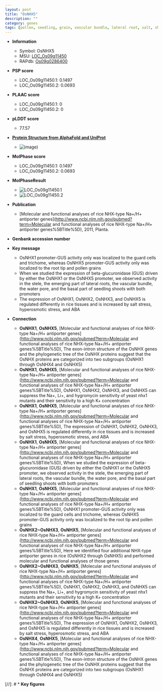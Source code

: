 ```yaml
---
layout: post
title: "OsNHX5"
description: ""
category: genes
tags: [pollen, seedling, grain, vascular bundle, lateral root, salt, shoot, salt stress, root]
---
```


* **Information**  
    + Symbol: OsNHX5  
    + MSU: [LOC_Os09g11450](http://rice.plantbiology.msu.edu/cgi-bin/ORF_infopage.cgi?orf=LOC_Os09g11450)  
    + RAPdb: [Os09g0286400](http://rapdb.dna.affrc.go.jp/viewer/gbrowse_details/irgsp1?name=Os09g0286400)  

* **PSP score**  
    + LOC_Os09g11450.1: 0.1497 
    + LOC_Os09g11450.2: 0.0693 

* **PLAAC score**  
    + LOC_Os09g11450.1: 0 
    + LOC_Os09g11450.2: 0 

* **pLDDT score**
    + 77.57

* **[Protein Structure from AlphaFold and UniProt](https://www.uniprot.org/uniprotkb/Q0J2X1/entry#structure)**
    + ![image](https://ricepsp.github.io/images/Q0/AF-Q0J2X1-F1.png))

* **MolPhase score**
    + LOC_Os09g11450.1: 0.1497
    + LOC_Os09g11450.2: 0.0693

* **MolPhaseResult**
    + ![LOC_Os09g11450.1](https://ricepsp.github.io/pictures/LOC_Os09g/LOC_Os09g11450.1.png)
    + ![LOC_Os09g11450.2](https://ricepsp.github.io/pictures/LOC_Os09g/LOC_Os09g11450.2.png)

* **Publication**  
    + [Molecular and functional analyses of rice NHX-type Na+/H+ antiporter genes](http://www.ncbi.nlm.nih.gov/pubmed?term=Molecular and functional analyses of rice NHX-type Na+/H+ antiporter genes%5BTitle%5D), 2011, Planta.

* **Genbank accession number**  

* **Key message**  
    + OsNHX1 promoter-GUS activity only was localized to the guard cells and trichome, whereas OsNHX5 promoter-GUS activity only was localized to the root tip and pollen grains
    + When we studied the expression of beta-glucuronidase (GUS) driven by either the OsNHX1 or the OsNHX5 promoter, we observed activity in the stele, the emerging part of lateral roots, the vascular bundle, the water pore, and the basal part of seedling shoots with both promoters
    + The expression of OsNHX1, OsNHX2, OsNHX3, and OsNHX5 is regulated differently in rice tissues and is increased by salt stress, hyperosmotic stress, and ABA

* **Connection**  
    + __OsNHX1__, __OsNHX5__, [Molecular and functional analyses of rice NHX-type Na+/H+ antiporter genes](http://www.ncbi.nlm.nih.gov/pubmed?term=Molecular and functional analyses of rice NHX-type Na+/H+ antiporter genes%5BTitle%5D), The exon-intron structure of the OsNHX genes and the phylogenetic tree of the OsNHX proteins suggest that the OsNHX proteins are categorized into two subgroups (OsNHX1 through OsNHX4 and OsNHX5)
    + __OsNHX1__, __OsNHX5__, [Molecular and functional analyses of rice NHX-type Na+/H+ antiporter genes](http://www.ncbi.nlm.nih.gov/pubmed?term=Molecular and functional analyses of rice NHX-type Na+/H+ antiporter genes%5BTitle%5D), OsNHX1, OsNHX2, OsNHX3, and OsNHX5 can suppress the Na+, Li+, and hygromycin sensitivity of yeast nhx1 mutants and their sensitivity to a high K+ concentration
    + __OsNHX1__, __OsNHX5__, [Molecular and functional analyses of rice NHX-type Na+/H+ antiporter genes](http://www.ncbi.nlm.nih.gov/pubmed?term=Molecular and functional analyses of rice NHX-type Na+/H+ antiporter genes%5BTitle%5D), The expression of OsNHX1, OsNHX2, OsNHX3, and OsNHX5 is regulated differently in rice tissues and is increased by salt stress, hyperosmotic stress, and ABA
    + __OsNHX1__, __OsNHX5__, [Molecular and functional analyses of rice NHX-type Na+/H+ antiporter genes](http://www.ncbi.nlm.nih.gov/pubmed?term=Molecular and functional analyses of rice NHX-type Na+/H+ antiporter genes%5BTitle%5D), When we studied the expression of beta-glucuronidase (GUS) driven by either the OsNHX1 or the OsNHX5 promoter, we observed activity in the stele, the emerging part of lateral roots, the vascular bundle, the water pore, and the basal part of seedling shoots with both promoters
    + __OsNHX1__, __OsNHX5__, [Molecular and functional analyses of rice NHX-type Na+/H+ antiporter genes](http://www.ncbi.nlm.nih.gov/pubmed?term=Molecular and functional analyses of rice NHX-type Na+/H+ antiporter genes%5BTitle%5D), OsNHX1 promoter-GUS activity only was localized to the guard cells and trichome, whereas OsNHX5 promoter-GUS activity only was localized to the root tip and pollen grains
    + __OsNHX2~OsNHX3__, __OsNHX5__, [Molecular and functional analyses of rice NHX-type Na+/H+ antiporter genes](http://www.ncbi.nlm.nih.gov/pubmed?term=Molecular and functional analyses of rice NHX-type Na+/H+ antiporter genes%5BTitle%5D), Here we identified four additional NHX-type antiporter genes in rice (OsNHX2 through OsNHX5) and performed molecular and functional analyses of those genes
    + __OsNHX2~OsNHX3__, __OsNHX5__, [Molecular and functional analyses of rice NHX-type Na+/H+ antiporter genes](http://www.ncbi.nlm.nih.gov/pubmed?term=Molecular and functional analyses of rice NHX-type Na+/H+ antiporter genes%5BTitle%5D), OsNHX1, OsNHX2, OsNHX3, and OsNHX5 can suppress the Na+, Li+, and hygromycin sensitivity of yeast nhx1 mutants and their sensitivity to a high K+ concentration
    + __OsNHX2~OsNHX3__, __OsNHX5__, [Molecular and functional analyses of rice NHX-type Na+/H+ antiporter genes](http://www.ncbi.nlm.nih.gov/pubmed?term=Molecular and functional analyses of rice NHX-type Na+/H+ antiporter genes%5BTitle%5D), The expression of OsNHX1, OsNHX2, OsNHX3, and OsNHX5 is regulated differently in rice tissues and is increased by salt stress, hyperosmotic stress, and ABA
    + __OsNHX4__, __OsNHX5__, [Molecular and functional analyses of rice NHX-type Na+/H+ antiporter genes](http://www.ncbi.nlm.nih.gov/pubmed?term=Molecular and functional analyses of rice NHX-type Na+/H+ antiporter genes%5BTitle%5D), The exon-intron structure of the OsNHX genes and the phylogenetic tree of the OsNHX proteins suggest that the OsNHX proteins are categorized into two subgroups (OsNHX1 through OsNHX4 and OsNHX5)

[//]: # * **Key figures**  


